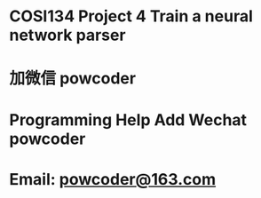 # COSI134 Project 4 Train a neural network parser
# 加微信 powcoder

# Programming Help Add Wechat powcoder

# Email: powcoder@163.com

